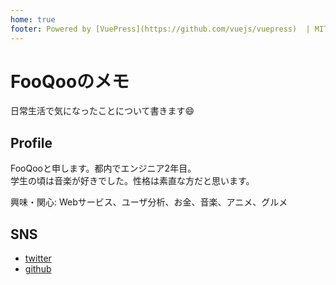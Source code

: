 ```yaml
---
home: true
footer: Powered by [VuePress](https://github.com/vuejs/vuepress)  | MIT Licensed | Copyright © 2020-present FooQoo
---
```


# FooQooのメモ
日常生活で気になったことについて書きます:smile:

## Profile
FooQooと申します。都内でエンジニア2年目。  
学生の頃は音楽が好きでした。性格は素直な方だと思います。  

興味・関心: Webサービス、ユーザ分析、お金、音楽、アニメ、グルメ

## SNS
- [twitter](https://twitter.com/FooQoo56)
- [github](https://github.com/FooQoo)
